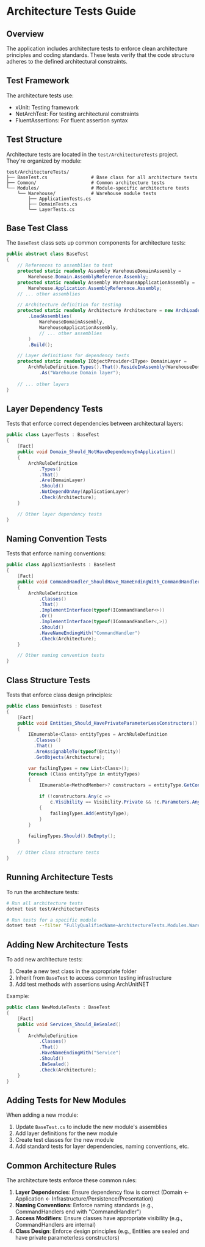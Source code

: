 # Architecture Tests Guide

## Overview

The application includes architecture tests to enforce clean architecture principles and coding standards. These tests verify that the code structure adheres to the defined architectural constraints.

## Test Framework

The architecture tests use:

- xUnit: Testing framework
- NetArchTest: For testing architectural constraints
- FluentAssertions: For fluent assertion syntax

## Test Structure

Architecture tests are located in the `test/ArchitectureTests` project. They're organized by module:

```
test/ArchitectureTests/
├── BaseTest.cs                # Base class for all architecture tests
├── Common/                    # Common architecture tests
└── Modules/                   # Module-specific architecture tests
    └── Warehouse/             # Warehouse module tests
        ├── ApplicationTests.cs
        ├── DomainTests.cs
        └── LayerTests.cs
```

## Base Test Class

The `BaseTest` class sets up common components for architecture tests:

```csharp
public abstract class BaseTest
{
    // References to assemblies to test
    protected static readonly Assembly WarehouseDomainAssembly = 
        Warehouse.Domain.AssemblyReference.Assembly;
    protected static readonly Assembly WarehouseApplicationAssembly = 
        Warehouse.Application.AssemblyReference.Assembly;
    // ... other assemblies

    // Architecture definition for testing
    protected static readonly Architecture Architecture = new ArchLoader()
        .LoadAssemblies(
            WarehouseDomainAssembly,
            WarehouseApplicationAssembly,
            // ... other assemblies
        )
        .Build();

    // Layer definitions for dependency tests
    protected static readonly IObjectProvider<IType> DomainLayer =
        ArchRuleDefinition.Types().That().ResideInAssembly(WarehouseDomainAssembly)
            .As("Warehouse Domain layer");
    
    // ... other layers
}
```

## Layer Dependency Tests

Tests that enforce correct dependencies between architectural layers:

```csharp
public class LayerTests : BaseTest
{
    [Fact]
    public void Domain_Should_NotHaveDependencyOnApplication()
    {
        ArchRuleDefinition
            .Types()
            .That()
            .Are(DomainLayer)
            .Should()
            .NotDependOnAny(ApplicationLayer)
            .Check(Architecture);
    }

    // Other layer dependency tests
}
```

## Naming Convention Tests

Tests that enforce naming conventions:

```csharp
public class ApplicationTests : BaseTest
{
    [Fact]
    public void CommandHandler_ShouldHave_NameEndingWith_CommandHandler()
    {
        ArchRuleDefinition
            .Classes()
            .That()
            .ImplementInterface(typeof(ICommandHandler<>))
            .Or()
            .ImplementInterface(typeof(ICommandHandler<,>))
            .Should()
            .HaveNameEndingWith("CommandHandler")
            .Check(Architecture);
    }

    // Other naming convention tests
}
```

## Class Structure Tests

Tests that enforce class design principles:

```csharp
public class DomainTests : BaseTest
{
    [Fact]
    public void Entities_Should_HavePrivateParameterLessConstructors()
    {
        IEnumerable<Class> entityTypes = ArchRuleDefinition
          .Classes()
          .That()
          .AreAssignableTo(typeof(Entity))
          .GetObjects(Architecture);

        var failingTypes = new List<Class>();
        foreach (Class entityType in entityTypes)
        {
            IEnumerable<MethodMember>? constructors = entityType.GetConstructors();

            if (!constructors.Any(c => 
                c.Visibility == Visibility.Private && !c.Parameters.Any()))
            {
                failingTypes.Add(entityType);
            }
        }

        failingTypes.Should().BeEmpty();
    }

    // Other class structure tests
}
```

## Running Architecture Tests

To run the architecture tests:

```bash
# Run all architecture tests
dotnet test test/ArchitectureTests

# Run tests for a specific module
dotnet test --filter "FullyQualifiedName~ArchitectureTests.Modules.Warehouse"
```

## Adding New Architecture Tests

To add new architecture tests:

1. Create a new test class in the appropriate folder
2. Inherit from `BaseTest` to access common testing infrastructure
3. Add test methods with assertions using ArchUnitNET

Example:

```csharp
public class NewModuleTests : BaseTest
{
    [Fact]
    public void Services_Should_BeSealed()
    {
        ArchRuleDefinition
            .Classes()
            .That()
            .HaveNameEndingWith("Service")
            .Should()
            .BeSealed()
            .Check(Architecture);
    }
}
```

## Adding Tests for New Modules

When adding a new module:

1. Update `BaseTest.cs` to include the new module's assemblies
2. Add layer definitions for the new module
3. Create test classes for the new module
4. Add standard tests for layer dependencies, naming conventions, etc.

## Common Architecture Rules

The architecture tests enforce these common rules:

1. **Layer Dependencies**: Ensure dependency flow is correct (Domain ← Application ← Infrastructure/Persistence/Presentation)
2. **Naming Conventions**: Enforce naming standards (e.g., CommandHandlers end with "CommandHandler")
3. **Access Modifiers**: Ensure classes have appropriate visibility (e.g., CommandHandlers are internal)
4. **Class Design**: Enforce design principles (e.g., Entities are sealed and have private parameterless constructors)